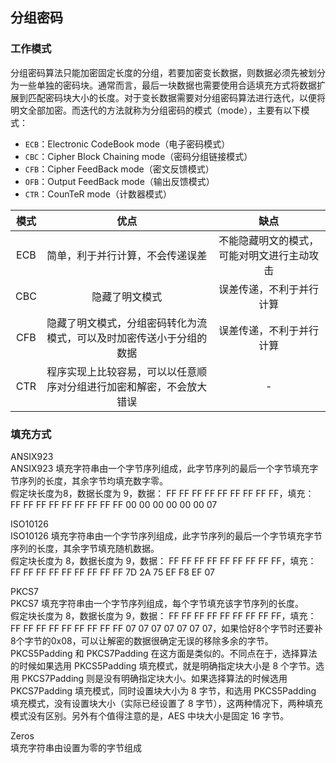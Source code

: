 ## 分组密码

### 工作模式

分组密码算法只能加密固定长度的分组，若要加密变长数据，则数据必须先被划分为一些单独的密码块。通常而言，最后一块数据也需要使用合适填充方式将数据扩展到匹配密码块大小的长度。对于变长数据需要对分组密码算法进行迭代，以便将明文全部加密。而迭代的方法就称为分组密码的模式（mode），主要有以下模式：

* `ECB`：Electronic CodeBook mode（电子密码模式）
* `CBC`：Cipher Block Chaining mode（密码分组链接模式）
* `CFB`：Cipher FeedBack mode（密文反馈模式）
* `OFB`：Output FeedBack mode（输出反馈模式）
* `CTR`：CounTeR mode（计数器模式）

| **模式** | **优点** | **缺点** |
| :---: | :---: | :---: |
| ECB | 简单，利于并行计算，不会传递误差 | 不能隐藏明文的模式，可能对明文进行主动攻击 |
| CBC | 隐藏了明文模式 | 误差传递，不利于并行计算 |
| CFB | 隐藏了明文模式，分组密码转化为流模式，可以及时加密传送小于分组的数据 | 误差传递，不利于并行计算 |
| CTR | 程序实现上比较容易，可以以任意顺序对分组进行加密和解密，不会放大错误 | - |

### 填充方式

ANSIX923  
ANSIX923 填充字符串由一个字节序列组成，此字节序列的最后一个字节填充字节序列的长度，其余字节均填充数字零。  
假定块长度为8，数据长度为 9，数据： FF FF FF FF FF FF FF FF FF，填充： FF FF FF FF FF FF FF FF FF 00 00 00 00 00 00 07

ISO10126  
ISO10126 填充字符串由一个字节序列组成，此字节序列的最后一个字节填充字节序列的长度，其余字节填充随机数据。  
假定块长度为 8，数据长度为 9，数据： FF FF FF FF FF FF FF FF FF，填充： FF FF FF FF FF FF FF FF FF 7D 2A 75 EF F8 EF 07

PKCS7  
PKCS7 填充字符串由一个字节序列组成，每个字节填充该字节序列的长度。  
假定块长度为 8，数据长度为 9，数据： FF FF FF FF FF FF FF FF FF，填充： FF FF FF FF FF FF FF FF FF 07 07 07 07 07 07 07，如果恰好8个字节时还要补8个字节的0x08，可以让解密的数据很确定无误的移除多余的字节。 PKCS5Padding 和 PKCS7Padding 在这方面是类似的。不同点在于，选择算法的时候如果选用 PKCS5Padding 填充模式，就是明确指定块大小是 8 个字节。选用 PKCS7Padding 则是没有明确指定块大小。如果选择算法的时候选用 PKCS7Padding 填充模式，同时设置块大小为 8 字节，和选用 PKCS5Padding 填充模式，没有设置块大小（实际已经设置了 8 字节），这两种情况下，两种填充模式没有区别。另外有个值得注意的是，AES 中块大小是固定 16 字节。

Zeros  
填充字符串由设置为零的字节组成

